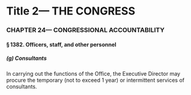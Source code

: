 
# Title 2— THE CONGRESS
### CHAPTER 24— CONGRESSIONAL ACCOUNTABILITY
#### § 1382. Officers, staff, and other personnel
##### (g) Consultants

In carrying out the functions of the Office, the Executive Director may procure the temporary (not to exceed 1 year) or intermittent services of consultants.
